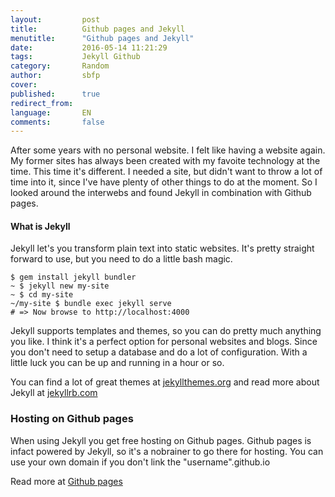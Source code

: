```yaml
---
layout:         post
title:          Github pages and Jekyll
menutitle:      "Github pages and Jekyll"
date:           2016-05-14 11:21:29
tags:           Jekyll Github
category:       Random
author:         sbfp
cover:             
published:      true
redirect_from:               
language:       EN
comments:       false
---
```


After some years with no personal website. I felt like having a website again. My former sites has always been created with my favoite technology at the time. This time it's different. I needed a site, but didn't want to throw a lot of time into it, since I've have plenty of other things to do at the moment. So I looked around the interwebs and found Jekyll in combination with Github pages.

#### What is Jekyll

Jekyll let's you transform plain text into static websites. It's pretty straight forward to use, but you need to do a little bash magic.

~~~
$ gem install jekyll bundler
~ $ jekyll new my-site
~ $ cd my-site
~/my-site $ bundle exec jekyll serve
# => Now browse to http://localhost:4000
~~~

Jekyll supports templates and themes, so you can do pretty much anything you like. I think it's a perfect option for personal websites and blogs. Since you don't need to setup a database and do a lot of configuration. With a little luck you can be up and running in a hour or so.

You can find a lot of great themes at [jekyllthemes.org](http://jekyllthemes.org) and read more about Jekyll at [jekyllrb.com](http://jekyllrb.com)


### Hosting on Github pages

When using Jekyll you get free hosting on Github pages. Github pages is infact powered by Jekyll, so it's a nobrainer to go there for hosting. You can use your own domain if you don't link the "username".github.io

Read more at [Github pages](https://pages.github.com/)
